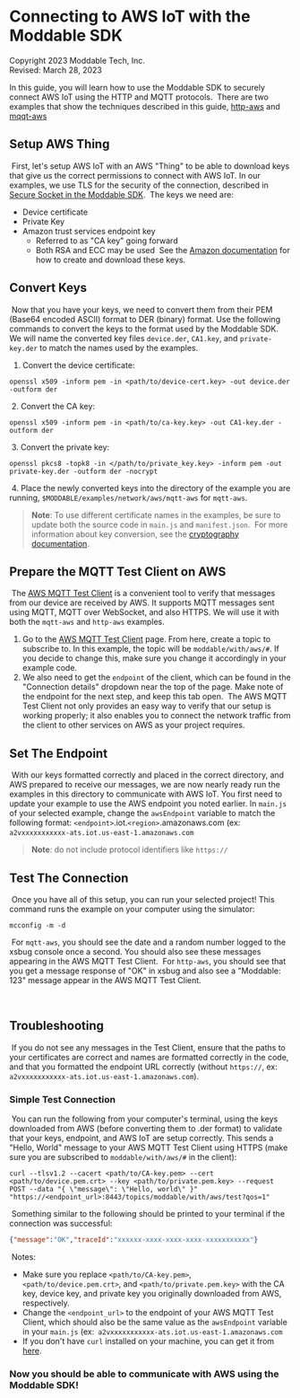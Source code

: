 # Connecting to AWS IoT with the Moddable SDK
​Copyright 2023 Moddable Tech, Inc.<BR>
Revised: March 28, 2023

In this guide, you will learn how to use the Moddable SDK to securely connect  AWS IoT using the HTTP and MQTT protocols.
​
There are two examples that show the techniques described in this guide, [http-aws](./http-aws) and [mqqt-aws](./mqtt-aws)
​
## Setup AWS Thing
​
First, let's setup AWS IoT with an AWS "Thing" to be able to download keys that give us the correct permissions to connect with AWS IoT. In our examples, we use TLS for the security of the connection, described in [Secure Socket in the Moddable SDK](../../../documentation/network/securesocket.md).
​
The keys we need are:
​
* Device certificate
* Private Key
* Amazon trust services endpoint key
  * Referred to as "CA key" going forward
  * Both RSA and ECC may be used
​
See the [Amazon documentation](https://docs.aws.amazon.com/iot/latest/developerguide/create-iot-resources.html) for how to create and download these keys.
​
## Convert Keys
​
Now that you have your keys, we need to convert them from their PEM (Base64 encoded ASCII) format to DER (binary) format. Use the following commands to convert the keys to the format used by the Moddable SDK. We will name the converted key files `device.der`, `CA1.key`, and `private-key.der` to match the names used by the examples.
​
1. Convert the device certificate:
​
```
openssl x509 -inform pem -in <path/to/device-cert.key> -out device.der -outform der
```
​
2. Convert the CA key:
​
```
openssl x509 -inform pem -in <path/to/ca-key.key> -out CA1-key.der -outform der
```
​
3. Convert the private key:
​
```
openssl pkcs8 -topk8 -in </path/to/private_key.key> -inform pem -out private-key.der -outform der -nocrypt
```
​
4. Place the newly converted keys into the directory of the example you are running, `$MODDABLE/examples/network/aws/mqtt-aws` for `mqtt-aws`.
​
> **Note**: To use different certificate names in the examples, be sure to update both the source code in `main.js` and `manifest.json`.
​
For more information about key conversion, see the [cryptography documentation](../../..//documentation/crypt/crypt.md#class-transform).
​
## Prepare the MQTT Test Client on AWS
​
The [AWS MQTT Test Client](https://us-east-1.console.aws.amazon.com/iot/home?region=us-east-1#/test) is a convenient tool to verify that messages from our device are received by AWS. It supports MQTT messages sent using MQTT, MQTT over WebSocket, and also HTTPS. We will use it with both the `mqtt-aws` and `http-aws` examples.
​
1. Go to the [AWS MQTT Test Client](https://us-east-1.console.aws.amazon.com/iot/home?region=us-east-1#/test) page. From here, create a topic to subscribe to. In this example, the topic will be `moddable/with/aws/#`. If you decide to change this, make sure you change it accordingly in your example code.
2. We also need to get the `endpoint` of the client, which can be found in the "Connection details" dropdown near the top of the page. Make note of the endpoint for the next step, and keep this tab open.
​
The AWS MQTT Test Client not only provides an easy way to verify that our setup is working properly; it also enables you to connect the network traffic from the client to other services on AWS as your project requires.
​
## Set The Endpoint
​
With our keys formatted correctly and placed in the correct directory, and AWS prepared to receive our messages, we are now nearly ready run the examples in this directory to communicate with AWS IoT.
​
You first need to update your example to use the AWS endpoint you noted earlier. In `main.js` of your selected example, change the `awsEndpoint` variable to match the following format: `<endpoint>`.iot.`<region>`.amazonaws.com (ex: `a2vxxxxxxxxxxx-ats.iot.us-east-1.amazonaws.com`
​
> **Note**: do not include protocol identifiers like `https://`
​
## Test The Connection
​
Once you have all of this setup, you can run your selected project!
​
This command runs the example on your computer using the simulator:
​
```
mcconfig -m -d
```
​
For `mqtt-aws`, you should see  the date and a random number logged to the xsbug console once a second. You should also see these messages appearing in the AWS MQTT Test Client.
​
For `http-aws`, you should see that you get a message response of "OK" in xsbug and also see a "Moddable: 123" message appear in the AWS MQTT Test Client.
​
<!-- See the [MQTT module](../../..//modules/network/mqtt/mqtt.js) and [HTTP module](../../../modules/network/http/http.js) for more info about how these modules work. -->
​
## Troubleshooting
​
If you do not see any messages in the Test Client, ensure that the paths to your certificates are correct and names are formatted correctly in the code, and that you formatted the endpoint URL correctly (without `https://`, ex: `a2vxxxxxxxxxxx-ats.iot.us-east-1.amazonaws.com`).
​
### Simple Test Connection
​
You can run the following from your computer's terminal, using the keys downloaded from AWS (before converting them to .der format) to validate that your keys, endpoint, and AWS IoT are setup correctly. This sends a "Hello, World" message to your AWS MQTT Test Client using HTTPS (make sure you are subscribed to `moddable/with/aws/#` in the client):
​
```
curl --tlsv1.2 --cacert <path/to/CA-key.pem> --cert <path/to/device.pem.crt> --key <path/to/private.pem.key> --request POST --data "{ \"message\": \"Hello, world\" }" "https://<endpoint_url>:8443/topics/moddable/with/aws/test?qos=1"
```
​
Something similar to the following should be printed to your terminal if the connection was successful:
​
```json
{"message":"OK","traceId":"xxxxxx-xxxx-xxxx-xxxx-xxxxxxxxxxx"}
```
​
Notes:
​
* Make sure you replace `<path/to/CA-key.pem>`, `<path/to/device.pem.crt>`, and `<path/to/private.pem.key>` with the CA key, device key, and private key you originally downloaded from AWS, respectively.
* Change the `<endpoint_url>` to the endpoint of your AWS MQTT Test Client, which should also be the same value as the `awsEndpoint` variable in your `main.js` (ex:` a2vxxxxxxxxxxx-ats.iot.us-east-1.amazonaws.com`
* If you don't have `curl` installed on your machine, you can get it from [here](https://everything.curl.dev/get).
​
### Now you should be able to communicate with AWS using the Moddable SDK!